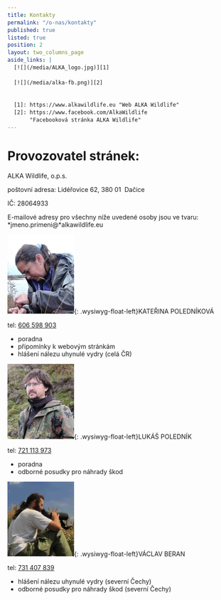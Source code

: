 ```yaml
---
title: Kontakty
permalink: "/o-nas/kontakty"
published: true
listed: true
position: 2
layout: two_columns_page
aside_links: |
  [![](/media/ALKA_logo.jpg)][1]

  [![](/media/alka-fb.png)][2]


  [1]: https://www.alkawildlife.eu "Web ALKA Wildlife"
  [2]: https://www.facebook.com/AlkaWildlife
       "Facebooková stránka ALKA Wildlife"
---
```

# Provozovatel stránek:

ALKA Wildlife, o.p.s.

poštovní adresa: Lidéřovice 62, 380 01  Dačice

IČ: 28064933

E-mailové adresy pro všechny níže uvedené osoby jsou ve tvaru:
*jmeno.primeni@*alkawildlife.eu

![](/media/DSCN0960_150.JPG){: .wysiwyg-float-left}KATEŘINA
POLEDNÍKOVÁ

tel: [606 598 903](tel:+420-606-598-903)

* poradna
* připomínky k webovým stránkám
* hlášení nálezu uhynulé vydry (celá ČR)

<div class="clearfix"></div>

![](/media/DSCN1002_150.JPG){: .wysiwyg-float-left}LUKÁŠ POLEDNÍK

tel: [721 113 973](tel:+420-721-113-973)

* poradna
* odborné posudky pro náhrady škod

<div class="clearfix"></div>

![](/media/Vasek_01_150.jpg){: .wysiwyg-float-left}VÁCLAV BERAN

tel: [731 407 839](tel:+420-731-407-839)

* hlášení nálezu uhynulé vydry (severní Čechy)
* odborné posudky pro náhrady škod (severní Čechy)
